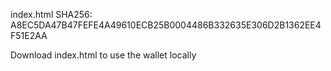 index.html SHA256: A8EC5DA47B47FEFE4A49610ECB25B0004486B332635E306D2B1362EE4F51E2AA

Download index.html to use the wallet locally